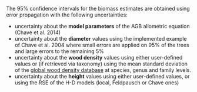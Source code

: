 The 95% confidence intervals for the biomass estimates are obtained using error propagation with the following uncertainties:

* uncertainty about the **model parameters** of the AGB allometric equation (Chave et al. 2014)
* uncertainty about the **diameter** values using the implemented example of Chave et al. 2004 where small errors are applied on 95% of the trees and large errors to the remaining 5%
* uncertainty about the **wood density** values using either user-defined values or (if retrieved via taxonomy) using the mean standard deviation of the [global wood density database](https://datadryad.org/stash/dataset/doi:10.5061/dryad.234) at species, genus and family levels.
* uncertainty about the **height** values using either user-defined values, or using the RSE of the H-D models (local, Feldpausch or Chave ones)
